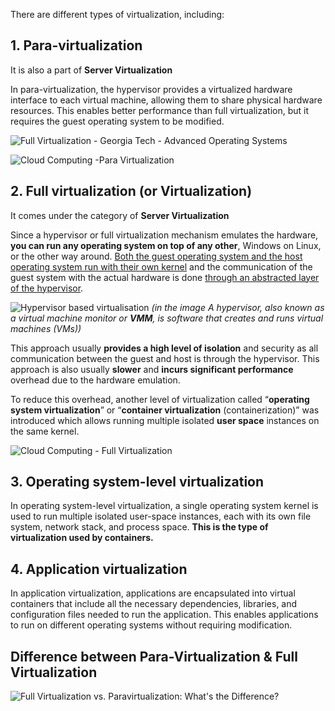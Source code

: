 
There are different types of virtualization, including:

## 1. Para-virtualization
It is also a part of **Server Virtualization**

In para-virtualization, the hypervisor provides a virtualized hardware interface to each virtual machine, allowing them to share physical hardware resources. This enables better performance than full virtualization, but it requires the guest operating system to be modified.

![Full Virtualization - Georgia Tech - Advanced Operating Systems](https://www.youtube.com/watch?v=CLR0pq9dy4g)

![Cloud Computing -Para Virtualization](https://www.youtube.com/watch?v=-rrnt79YPZ4)


## 2. Full virtualization (or Virtualization)

It comes under the category of **Server Virtualization**

Since a hypervisor or full virtualization mechanism emulates the hardware, **you can run any operating system on top of any other**, Windows on Linux, or the other way around. <u>Both the guest operating system and the host operating system run with their own kernel</u> and the communication of the guest system with the actual hardware is done <u>through an abstracted layer of the hypervisor</u>.


![Hypervisor based virtualisation](https://blog.risingstack.com/wp-content/uploads/2021/07/hypervisor-based-virtualization.jpeg)
*(in the image A hypervisor, also known as a virtual machine monitor or **VMM**, is software that creates and runs virtual machines (VMs))*


This approach usually **provides a high level of isolation** and security as all communication between the guest and host is through the hypervisor. 
This approach is also usually **slower** and **incurs significant performance** overhead due to the hardware emulation.


To reduce this overhead, another level of virtualization called “**operating system virtualization**” or “**container virtualization** (containerization)” was introduced which allows running multiple isolated **user space** instances on the same kernel.

![Cloud Computing - Full Virtualization](https://www.youtube.com/watch?v=wh9ZUxiB2j8)


## 3. Operating system-level virtualization
In operating system-level virtualization, a single operating system kernel is used to run multiple isolated user-space instances, each with its own file system, network stack, and process space. **This is the type of virtualization used by containers.**

## 4. Application virtualization
In application virtualization, applications are encapsulated into virtual containers that include all the necessary dependencies, libraries, and configuration files needed to run the application. This enables applications to run on different operating systems without requiring modification.



## Difference between Para-Virtualization & Full Virtualization

![Full Virtualization vs. Paravirtualization: What's the Difference?](https://www.youtube.com/watch?v=WIPi7l0d8Ww)

